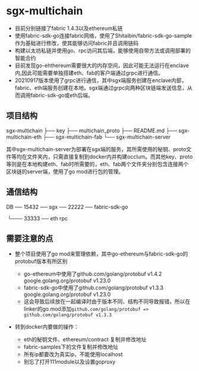 # sgx-multichain

* 目前分别链接了fabric 1.4.3以及ethereum私链
* 使用fabric-sdk-go连接fabric网络，使用了Shitaibin/fabric-sdk-go-sample作为基础进行修改，使其能够访问fabric并且调用链码
* 构建以太坊私链并使用go、rpc访问其后端，能够使用自带方法或调用部署的智能合约
* 目前发现go-ehthereum需要很大的内存空间，因此可能无法运行在enclave内,因此可能需要单独搭建eth、fab的客户端通过grpc进行通信。
* 20210917版本使用了grpc进行通信，其中sgx端服务创建在enclave内部，fabric、eth端服务创建在本地。sgx端通过grpc向两种区块链端发送信息，从而调用fabric-sdk-go或eth后端。

## 项目结构

sgx-multichain
├── key
├── multichain_proto
├── README.md
├── sgx-multichain-eth
├── sgx-multichain-fab
└── sgx-multichain-server

其中sgx-multichain-server为部署在sgx端的服务，其所需使用的秘钥、proto文件等均在文件夹内，只需直接复制到docker内并构建occlum。而其他key、proto等则是在本地构建eth、fab时所需要的，eth、fab两个文件夹分别包含连接两个区块链的server端，使用了go mod进行包的管理。

## 通信结构

DB ── 15432 ── sgx ──  22222 ── fabric-sdk-go

​									└─── 33333 ── eth rpc							 

## 需要注意的点

* 整个项目使用了go mod来管理依赖，其中go-ethereum与fabric-sdk-go的protobuf版本有所区别

  * go-ethereum中使用了github.com/golang/protobuf v1.4.2    google.golang.org/protobuf v1.23.0
  * fabric-sdk-go中使用了github.com/golang/protobuf v1.3.3    google.golang.org/protobuf v1.23.0
  * 这会导致后续放在一起编译时由于版本不同、结构不同导致报错，所以在linker的go.mod添加`github.com/golang/protobuf => github.com/golang/protobuf v1.3.3`
  
* 转到docker内要做的操作：
  * eth的秘钥文件、ethereum/contract 复制并修改地址
  * fabric-samples下的文件复制并修改地址
  * 所有ip都要改为真实ip，不能使用localhost
  * 别忘了打开111module以及设置goproxy

